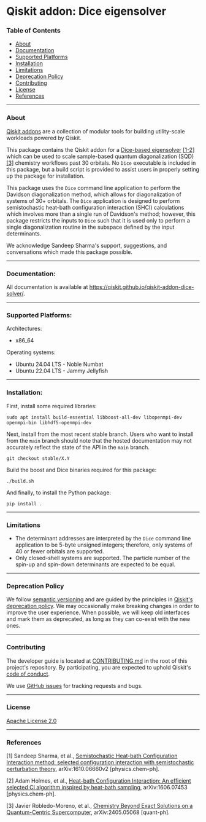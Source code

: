 # Qiskit addon: Dice eigensolver

### Table of Contents

* [About](#about)
* [Documentation](#documentation)
* [Supported Platforms](#supported-platforms)
* [Installation](#installation)
* [Limitations](#limitations)
* [Deprecation Policy](#deprecation-policy)
* [Contributing](#contributing)
* [License](#license)
* [References](#references)

----------------------------------------------------------------------------------------------------

### About

[Qiskit addons](https://docs.quantum.ibm.com/guides/addons) are a collection of modular tools for building utility-scale workloads powered by Qiskit.

This package contains the Qiskit addon for a [Dice-based eigensolver](https://sanshar.github.io/Dice/overview.html) [[1-2]](#references) which can be used to scale sample-based quantum diagonalization (SQD) [[3]](#references) chemistry workflows past 30 orbitals. No ``Dice`` executable is included in this package, but a build script is provided to assist users in properly setting up the package for installation.

This package uses the ``Dice`` command line application to perform the Davidson diagonalization method, which allows for diagonalization of systems of 30+ orbitals. The ``Dice`` application is designed to perform semistochastic heat-bath configuration interaction (SHCI) calculations which involves more than a single run of Davidson's method; however, this package restricts the inputs to ``Dice`` such that it is used only to perform a single diagonalization routine in the subspace defined by the input determinants.

We acknowledge Sandeep Sharma's support, suggestions, and conversations which made this package possible.

----------------------------------------------------------------------------------------------------

### Documentation:

All documentation is available at https://qiskit.github.io/qiskit-addon-dice-solver/.

----------------------------------------------------------------------------------------------------

### Supported Platforms:

Architectures:

- x86_64

Operating systems:

- Ubuntu 24.04 LTS - Noble Numbat
- Ubuntu 22.04 LTS - Jammy Jellyfish

----------------------------------------------------------------------------------------------------

### Installation:

First, install some required libraries:

``sudo apt install build-essential libboost-all-dev libopenmpi-dev openmpi-bin libhdf5-openmpi-dev``

Next, install from the most recent stable branch. Users who want to install from the `main` branch should
note that the hosted documentation may not accurately reflect the state of the API in the `main` branch.

``git checkout stable/X.Y``

Build the boost and Dice binaries required for this package:

``./build.sh``

And finally, to install the Python package:

``pip install .``

----------------------------------------------------------------------------------------------------

### Limitations

- The determinant addresses are interpreted by the ``Dice`` command line application to be 5-byte unsigned integers; therefore, only systems of 40 or fewer orbitals are supported.
- Only closed-shell systems are supported. The particle number of the spin-up and spin-down determinants are expected to be equal.

----------------------------------------------------------------------------------------------------

### Deprecation Policy

We follow [semantic versioning](https://semver.org/) and are guided by the principles in
[Qiskit's deprecation policy](https://github.com/Qiskit/qiskit/blob/main/DEPRECATION.md).
We may occasionally make breaking changes in order to improve the user experience.
When possible, we will keep old interfaces and mark them as deprecated, as long as they can co-exist with the
new ones.

----------------------------------------------------------------------------------------------------

### Contributing

The developer guide is located at [CONTRIBUTING.md](https://github.com/Qiskit/qiskit-addon-dice-solver/blob/main/CONTRIBUTING.md>)
in the root of this project's repository.
By participating, you are expected to uphold Qiskit's [code of conduct](https://github.com/Qiskit/qiskit/blob/main/CODE_OF_CONDUCT.md).

We use [GitHub issues](https://github.com/Qiskit/qiskit-addon-dice-solver/issues/new/choose) for tracking requests and bugs.

----------------------------------------------------------------------------------------------------

### License

[Apache License 2.0](LICENSE.txt)

----------------------------------------------------------------------------------------------------

### References

[1] Sandeep Sharma, et al., [Semistochastic Heat-bath Configuration Interaction method: selected configuration interaction with semistochastic perturbation theory](https://arxiv.org/abs/1610.06660), arXiv:1610.06660v2 [physics.chem-ph].

[2] Adam Holmes, et al., [Heat-bath Configuration Interaction: An efficient selected CI algorithm inspired by heat-bath sampling](https://arxiv.org/abs/1606.07453), arXiv:1606.07453 [physics.chem-ph].

[3] Javier Robledo-Moreno, et al., [Chemistry Beyond Exact Solutions on a Quantum-Centric Supercomputer](https://arxiv.org/abs/2405.05068), arXiv:2405.05068 [quant-ph].
